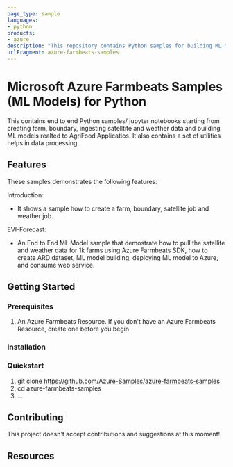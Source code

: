 ```yaml
---
page_type: sample
languages:
- python
products:
- azure
description: "This repository contains Python samples for building ML models using Azure Farmbeats python SDK."
urlFragment: azure-farmbeats-samples
---
```


# Microsoft Azure Farmbeats Samples (ML Models) for Python 

This contains end to end Python samples/ jupyter notebooks starting from creating farm, boundary, ingesting satelltite and weather data and building ML models realted to AgriFood Applicatios. It also contains a set of utilities helps in data processing.

## Features

These samples demonstrates the following features:

Introduction:
* It shows a sample how to create a farm, boundary, satellite job and weather job. 

EVI-Forecast:

* An End to End ML Model sample that demostrate how to pull the satellite and weather data for 1k farms using Azure Farmbeats SDK, how to create ARD dataset, ML model building, deploying ML model to Azure, and consume web service.


## Getting Started

### Prerequisites
1. An Azure Farmbeats Resource. If you don't have an Azure Farmbeats Resource, create one before you begin


### Installation


### Quickstart
1. git clone https://github.com/Azure-Samples/azure-farmbeats-samples
2. cd azure-farmbeats-samples
3. ...


## Contributing
This project doesn't accept contributions and suggestions at this moment!


## Resources
